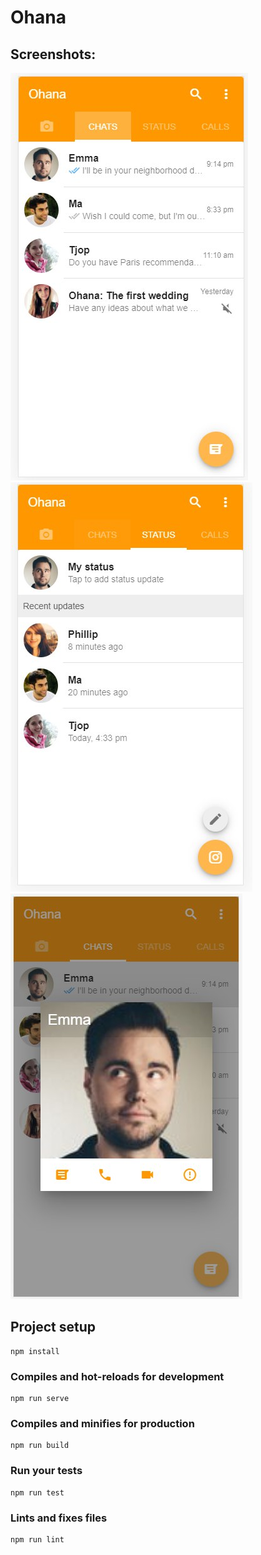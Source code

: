 # Ohana

## Screenshots:

![Alt text](./src/assets/screenshots/screen_1.jpg?raw=true 'Chats')
![Alt text](./src/assets/screenshots/screen_2.jpg?raw=true 'Chats')
![Alt text](./src/assets/screenshots/screen_3.jpg?raw=true 'Chats')

## Project setup

```
npm install
```

### Compiles and hot-reloads for development

```
npm run serve
```

### Compiles and minifies for production

```
npm run build
```

### Run your tests

```
npm run test
```

### Lints and fixes files

```
npm run lint
```
